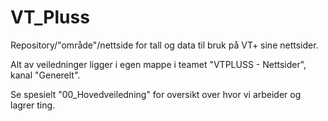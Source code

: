 # VT_Pluss
Repository/"område"/nettside for tall og data til bruk på VT+ sine nettsider.

Alt av veiledninger ligger i egen mappe i teamet "VTPLUSS - Nettsider", kanal "Generelt".

Se spesielt "00_Hovedveiledning" for oversikt over hvor vi arbeider og lagrer ting.